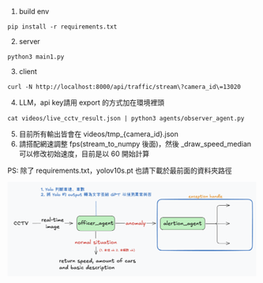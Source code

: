 1. build env 
```
pip install -r requirements.txt
```
2. server
```
python3 main1.py 
```
3. client
 ```
curl -N http://localhost:8000/api/traffic/stream\?camera_id\=13020
 ```
4. LLM，api key請用 export 的方式加在環境裡頭
```
cat videos/live_cctv_result.json | python3 agents/observer_agent.py
```
5. 目前所有輸出皆會在 videos/tmp_{camera_id}.json
6. 請搭配網速調整 fps(stream_to_numpy 後面)，然後 _draw_speed_median 可以修改初始速度，目前是以 60 開始計算

PS: 除了 requirements.txt，yolov10s.pt 也請下載於最前面的資料夾路徑


![architecture](./docs/architecture.png)